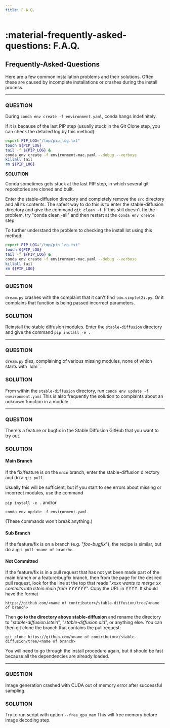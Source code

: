 ```yaml
---
title: F.A.Q.
---
```


# :material-frequently-asked-questions: F.A.Q.

## **Frequently-Asked-Questions**

Here are a few common installation problems and their solutions. Often these are caused by
incomplete installations or crashes during the install process.

---

### **QUESTION**

During `conda env create -f environment.yaml`, conda hangs indefinitely.

If it is because of the last PIP step (usually stuck in the Git Clone step, you can check the detailed log by this method):
```bash
export PIP_LOG="/tmp/pip_log.txt"
touch ${PIP_LOG}
tail -f ${PIP_LOG} & 
conda env create -f environment-mac.yaml --debug --verbose
killall tail
rm ${PIP_LOG}
```

**SOLUTION**

Conda sometimes gets stuck  at the last PIP step, in which several git repositories are
cloned and built.

Enter the stable-diffusion directory and completely remove the `src`
directory and all its contents.  The safest way to do this is to enter
the stable-diffusion directory and give the command `git clean -f`. If
this still doesn't fix the problem, try "conda clean -all" and then
restart at the `conda env create` step.

To further understand the problem to checking the install lot using this method:

```bash
export PIP_LOG="/tmp/pip_log.txt"
touch ${PIP_LOG}
tail -f ${PIP_LOG} & 
conda env create -f environment-mac.yaml --debug --verbose
killall tail
rm ${PIP_LOG}
```

---

### **QUESTION**

`dream.py` crashes with the complaint that it can't find `ldm.simplet2i.py`. Or it complains that
function is being passed incorrect parameters.

### **SOLUTION**

Reinstall the stable diffusion modules. Enter the `stable-diffusion` directory and give the command
`pip install -e .`

---

### **QUESTION**

`dream.py` dies, complaining of various missing modules, none of which starts with `ldm``.

### **SOLUTION**

From within the `stable-diffusion` directory, run `conda env update -f environment.yaml` This is
also frequently the solution to complaints about an unknown function in a module.

---

### **QUESTION**

There's a feature or bugfix in the Stable Diffusion GitHub that you want to try out.

### **SOLUTION**

#### **Main Branch**

If the fix/feature is on the `main` branch, enter the stable-diffusion directory and do a
`git pull`.

Usually this will be sufficient, but if you start to see errors about missing or incorrect modules,
use the command

`pip install -e .` and/or

`conda env update -f environment.yaml`

(These commands won't break anything.)

#### **Sub Branch**

If the feature/fix is on a branch (e.g. "_foo-bugfix_"), the recipe is similar, but do a
`git pull <name of branch>`.

#### **Not Committed**

If the feature/fix is in a pull request that has not yet been made part of the main branch or a
feature/bugfix branch, then from the page for the desired pull request, look for the line at the top
that reads "_xxxx wants to merge xx commits into lstein:main from YYYYYY_". Copy the URL in YYYY. It
should have the format

`https://github.com/<name of contributor>/stable-diffusion/tree/<name of branch>`

Then **go to the directory above stable-diffusion** and rename the directory to
"_stable-diffusion.lstein_", "_stable-diffusion.old_", or anything else. You can then git clone the
branch that contains the pull request:

`git clone https://github.com/<name of contributor>/stable-diffusion/tree/<name of branch>`

You will need to go through the install procedure again, but it should be fast because all the
dependencies are already loaded.

---

### **QUESTION**

Image generation crashed with CUDA out of memory error after successful sampling. 

### **SOLUTION**

Try to run script with option `--free_gpu_mem` This will free memory before image decoding step.
